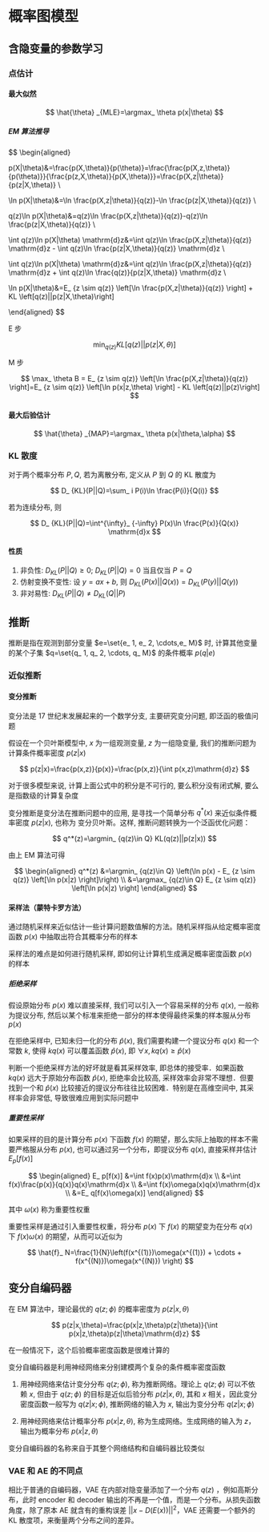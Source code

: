 # 概率图模型

## 含隐变量的参数学习

### 点估计

#### 最大似然

$$
\hat{\theta} _{MLE}=\argmax_ \theta p(x|\theta)
$$

##### EM 算法推导

$$
\begin{aligned}

p(X|\theta)&=\frac{p(X,\theta)}{p(\theta)}=\frac{\frac{p(X,z,\theta)}{p(\theta)}}{\frac{p(z,X,\theta)}{p(X,\theta)}}=\frac{p(X,z|\theta)}{p(z|X,\theta)} \\

\ln p(X|\theta)&=\ln \frac{p(X,z|\theta)}{q(z)}-\ln \frac{p(z|X,\theta)}{q(z)} \\

q(z)\ln p(X|\theta)&=q(z)\ln \frac{p(X,z|\theta)}{q(z)}-q(z)\ln \frac{p(z|X,\theta)}{q(z)} \\

\int q(z)\ln p(X|\theta) \mathrm{d}z&=\int q(z)\ln \frac{p(X,z|\theta)}{q(z)} \mathrm{d}z - \int q(z)\ln \frac{p(z|X,\theta)}{q(z)} \mathrm{d}z \\

\int q(z)\ln p(X|\theta) \mathrm{d}z&=\int q(z)\ln \frac{p(X,z|\theta)}{q(z)} \mathrm{d}z + \int q(z)\ln \frac{q(z)}{p(z|X,\theta)} \mathrm{d}z \\

\ln p(X|\theta)&=E_ {z \sim q(z)} \left[\ln \frac{p(X,z|\theta)}{q(z)} \right]  + KL \left[q(z)||p(z|X,\theta)\right]

\end{aligned}
$$

E 步

$$
\min_ {q(z)} KL \left[q(z)||p(z|X,\theta)\right]
$$

M 步

$$
\max_ \theta B = E_ {z \sim q(z)} \left[\ln \frac{p(X,z|\theta)}{q(z)} \right]=E_ {z \sim q(z)} \left[\ln p(x|z,\theta) \right] - KL \left[q(z)||p(z)\right]
$$

#### 最大后验估计

$$
\hat{\theta} _{MAP}=\argmax_ \theta p(x|\theta,\alpha)
$$

### KL 散度

对于两个概率分布 $P, Q$, 若为离散分布, 定义从 $P$ 到 $Q$ 的 KL 散度为

$$
D_ {KL}(P||Q)=\sum_ i P(i)\ln \frac{P(i)}{Q(i)}
$$

若为连续分布, 则

$$
D_ {KL}(P||Q)=\int^{\infty}_ {-\infty} P(x)\ln \frac{P(x)}{Q(x)} \mathrm{d}x
$$

#### 性质

1. 非负性: $D_ {KL}(P||Q) \geq 0$; $D_ {KL}(P||Q)=0$ 当且仅当 $P=Q$
2. 仿射变换不变性: 设 $y=ax+b$, 则 $D_ {KL}(P(x)||Q(x))=D_ {KL}(P(y)||Q(y))$
3. 非对易性: $D_ {KL}(P||Q)\neq D_ {KL}(Q||P)$

## 推断

推断是指在观测到部分变量 $e=\set{e_ 1, e_ 2, \cdots,e_ M}$ 时, 计算其他变量的某个子集 $q=\set{q_ 1, q_ 2, \cdots, q_ M}$ 的条件概率 $p(q|e)$

### 近似推断

#### 变分推断

变分法是 17 世纪末发展起来的一个数学分支, 主要研究变分问题, 即泛函的极值问题

假设在一个贝叶斯模型中, $x$ 为一组观测变量, $z$ 为一组隐变量, 我们的推断问题为计算条件概率密度 $p(z|x)$

$$
p(z|x)=\frac{p(x,z)}{p(x)}=\frac{p(x,z)}{\int p(x,z)\mathrm{d}z}
$$

对于很多模型来说, 计算上面公式中的积分是不可行的, 要么积分没有闭式解, 要么是指数级的计算复杂度

变分推断是变分法在推断问题中的应用, 是寻找一个简单分布 $q^*(x)$ 来近似条件概率密度 $p(z|x)$, 也称为 变分贝叶斯。这样, 推断问题转换为一个泛函优化问题：

$$
q^*(z)=\argmin_ {q(z)\in Q} KL(q(z)||p(z|x))
$$

由上 EM 算法可得

$$
\begin{aligned}
    q^*(z)
    &=\argmin_ {q(z)\in Q} \left(\ln p(x) - E_ {z \sim q(z)} \left[\ln p(x|z) \right]\right) \\
    &=\argmax_ {q(z)\in Q} E_ {z \sim q(z)} \left[\ln p(x|z) \right]
\end{aligned}
$$

#### 采样法（蒙特卡罗方法）

通过随机采样来近似估计一些计算问题数值解的方法。随机采样指从给定概率密度函数 $p(x)$ 中抽取出符合其概率分布的样本

采样法的难点是如何进行随机采样, 即如何让计算机生成满足概率密度函数 $p(x)$ 的样本

##### 拒绝采样

假设原始分布 $p(x)$ 难以直接采样, 我们可以引入一个容易采样的分布 $q(x)$, 一般称为提议分布, 然后以某个标准来拒绝一部分的样本使得最终采集的样本服从分布 $p(x)$

在拒绝采样中, 已知未归一化的分布 $\hat{p}(x)$, 我们需要构建一个提议分布 $q(x)$ 和一个常数 $k$, 使得 $kq(x)$ 可以覆盖函数 $\hat{p}(x)$, 即 $\forall x, kq(x)\geq \hat{p}(x)$

判断一个拒绝采样方法的好坏就是看其采样效率, 即总体的接受率．如果函数 $kq(x)$ 远大于原始分布函数 $\hat{p}(x)$, 拒绝率会比较高, 采样效率会非常不理想．但要找到一个和 $\hat{p}(x)$ 比较接近的提议分布往往比较困难．特别是在高维空间中, 其采样率会非常低, 导致很难应用到实际问题中

##### 重要性采样

如果采样的目的是计算分布 $p(x)$ 下函数 $f(x)$ 的期望，那么实际上抽取的样本不需要严格服从分布 $p(x)$, 也可以通过另一个分布，即提议分布 $q(x)$, 直接采样并估计 $E_ p[f(x)]$

$$
\begin{aligned}
    E_ p[f(x)]
    &=\int f(x)p(x)\mathrm{d}x \\
    &=\int f(x)\frac{p(x)}{q(x)}q(x)\mathrm{d}x \\
    &=\int f(x)\omega(x)q(x)\mathrm{d}x \\
    &=E_ q[f(x)\omega(x)]
\end{aligned}
$$

其中 $\omega(x)$ 称为重要性权重

重要性采样是通过引入重要性权重，将分布 $p(x)$ 下 $f(x)$ 的期望变为在分布 $q(x)$ 下 $f(x)\omega(x)$ 的期望，从而可以近似为

$$
\hat{f}_ N=\frac{1}{N}\left(f(x^{(1)})\omega(x^{(1)}) + \cdots + f(x^{(N)})\omega(x^{(N)}) \right)
$$

## 变分自编码器

在 EM 算法中，理论最优的 $q(z;\phi)$ 的概率密度为 $p(z|x,\theta)$

$$
p(z|x,\theta)=\frac{p(x|z,\theta)p(z|\theta)}{\int p(x|z,\theta)p(z|\theta)\mathrm{d}z}
$$

在一般情况下，这个后验概率密度函数是很难计算的

变分自编码器是利用神经网络来分别建模两个复杂的条件概率密度函数

1. 用神经网络来估计变分分布 $q(z;\phi)$, 称为推断网络。理论上 $q(z;\phi)$ 可以不依赖 $x$, 但由于 $q(z;\phi)$ 的目标是近似后验分布 $p(z|x,\theta)$, 其和 $x$ 相关，因此变分密度函数一般写为 $q(z|x;\phi)$, 推断网络的输入为 $x$, 输出为变分分布 $q(z|x;\phi)$

2. 用神经网络来估计概率分布 $p(x|z,\theta)$, 称为生成网络。生成网络的输入为 $z$，输出为概率分布 $p(x|z,\theta)$

变分自编码器的名称来自于其整个网络结构和自编码器比较类似

### VAE 和 AE 的不同点

相比于普通的自编码器，VAE 在内部对隐变量添加了一个分布 $q(z)$ ，例如高斯分布，此时 encoder 和 decoder 输出的不再是一个值，而是一个分布。从损失函数角度，除了原本 AE 就含有的重构误差 $|| x-D(E(x))||^2$，VAE 还需要一个额外的 KL 散度项，来衡量两个分布之间的差异。
